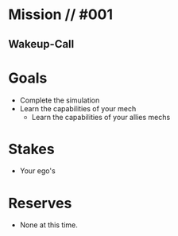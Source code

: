 # Mission // #001
## Wakeup-Call
# Goals
- Complete the simulation
- Learn the capabilities of your mech
  - Learn the capabilities of your allies mechs

# Stakes
- Your ego's

# Reserves
- None at this time.
